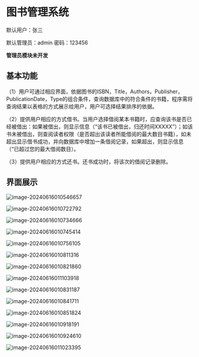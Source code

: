 # 图书管理系统

默认用户：张三

默认管理员：admin  密码：123456

**管理员模块未开发**

## 基本功能

（1）用户可通过相应界面，依据图书的ISBN，Title，Authors，Publisher，PublicationDate，Type的组合条件，查询数据库中的符合条件的书籍，程序需将查询结果以表格的方式展示给用户，用户可选择结果排序的依据。

（2）提供用户相应的方式借书。当用户选择借阅某本书籍时，应查询该书是否已经被借出：如果被借出，则显示信息（“该书已被借出，归还时间XXXXX”）；如该书未被借出，则查阅读者权限（是否超出该读者所能借阅的最大数目书籍），如未超出显示借书成功，并向数据库中增加一条借阅记录，如果超出，则显示信息（“已超过您的最大借阅数目）。

（3）提供用户相应的方式还书。还书成功时，将该次的借阅记录删除。



## 界面展示

![image-20240616010546657](https://engroc.oss-cn-fuzhou.aliyuncs.com/Typora/202406160105807.png)

![image-20240616010722792](https://engroc.oss-cn-fuzhou.aliyuncs.com/Typora/202406160107852.png)

![image-20240616010734666](https://engroc.oss-cn-fuzhou.aliyuncs.com/Typora/202406160107731.png)

![image-20240616010745414](https://engroc.oss-cn-fuzhou.aliyuncs.com/Typora/202406160107487.png)

![image-20240616010756105](https://engroc.oss-cn-fuzhou.aliyuncs.com/Typora/202406160107173.png)

![image-20240616010811316](https://engroc.oss-cn-fuzhou.aliyuncs.com/Typora/202406160108383.png)

![image-20240616010821860](https://engroc.oss-cn-fuzhou.aliyuncs.com/Typora/202406160108922.png)

![image-20240616011103918](https://engroc.oss-cn-fuzhou.aliyuncs.com/Typora/202406160111980.png)

![image-20240616010831187](https://engroc.oss-cn-fuzhou.aliyuncs.com/Typora/202406160108248.png)

![image-20240616010841711](https://engroc.oss-cn-fuzhou.aliyuncs.com/Typora/202406160108773.png)

![image-20240616010851824](https://engroc.oss-cn-fuzhou.aliyuncs.com/Typora/202406160108889.png)

![image-20240616010918191](https://engroc.oss-cn-fuzhou.aliyuncs.com/Typora/202406160109248.png)

![image-20240616010924610](https://engroc.oss-cn-fuzhou.aliyuncs.com/Typora/202406160109666.png)

![image-20240616011023395](https://engroc.oss-cn-fuzhou.aliyuncs.com/Typora/202406160110474.png)